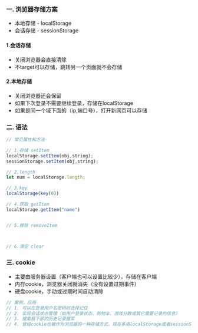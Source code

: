 ### 一. 浏览器存储方案
  * 本地存储 - localStorage
  * 会话存储 - sessionStorage
  

#### 1.会话存储

* 关闭浏览器会直接清除
* 不target可以存储，跳转另一个页面就不会存储



#### 2.本地存储

* 关闭浏览器还会保留
* 如果下次登录不需要继续登录，存储在localStorage
* 如果是同一个域下面的（ip,端口号），打开新网页可以存储

### 二. 语法

```js
// 常见属性和方法

// 1.存储 setItem
localStorage.setItem(obj,string);
sessionStorage.setItem(obj,string);

// 2.length
let num = localStorage.length;

// 3.key
localStorage(key(0))

// 4.获取 getItem
localStorage.getItem("name")


// 5.移除 removeItem



// 6.清空 clear


```



### 三. cookie

* 主要由服务器设置（客户端也可以设置比较少），存储在客户端
* 内存cookie，浏览器关闭就消失（没有设置过期事件）
* 硬盘cookie，手动或过期时间自动清除

 ```js
 // 案例，应用
// 1. 可以在登录用户名密码时选择记住
// 2. 实现会话状态管理（如用户登录状态、购物车、游戏分数或其它需要记录的信息）
// 3. 搜索框下部的历史记录搜索
// 4. 曾经cookie也被作为浏览器的一种存储方式，现在多用localStorage或者sessionStorage
 ```

